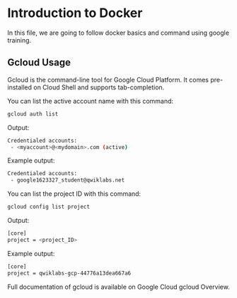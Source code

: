 # Introduction to Docker
In this file, we are going to follow docker basics and command using google training.

## Gcloud Usage
Gcloud is the command-line tool for Google Cloud Platform. It comes pre-installed on Cloud Shell and supports tab-completion.

You can list the active account name with this command:
```bash
gcloud auth list
```

Output:
```bash
Credentialed accounts:
 - <myaccount>@<mydomain>.com (active)
```
Example output:
```bash
Credentialed accounts:
 - google1623327_student@qwiklabs.net
```
You can list the project ID with this command:
```bash
gcloud config list project
```
Output:
```bash
[core]
project = <project_ID>
````
Example output:
```bash
[core]
project = qwiklabs-gcp-44776a13dea667a6
```
Full documentation of gcloud is available on Google Cloud gcloud Overview.